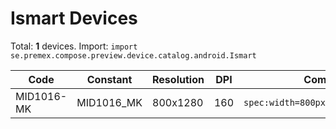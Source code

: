 # Ismart Devices

Total: **1** devices. Import: `import se.premex.compose.preview.device.catalog.android.Ismart`

| Code | Constant | Resolution | DPI | Compose Spec | Preview Usage |
|------|----------|------------|-----|-------------|---------------|
| MID1016-MK | MID1016_MK | 800x1280 | 160 | `spec:width=800px,height=1280px,dpi=160` | `@Preview(device = Ismart.MID1016_MK)` |

<!-- Generated automatically. Do not edit manually. -->
